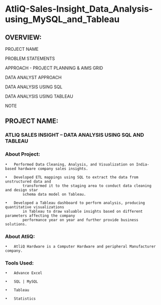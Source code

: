# AtliQ-Sales-Insight_Data_Analysis-using_MySQL_and_Tableau

## OVERVIEW:

PROJECT NAME

PROBLEM STATEMENTS

APPROACH - PROJECT PLANNING & AIMS GRID

DATA ANALYST APPROACH

DATA ANALYSIS USING SQL

DATA ANALYSIS USING TABLEAU

NOTE


## PROJECT NAME:

### ATLIQ SALES INSIGHT – DATA ANALYSIS USING SQL AND TABLEAU

### About Project:
    •	Performed Data Cleaning, Analysis, and Visualization on India-based hardware company sales insights.

    •	Developed ETL mappings using SQL to extract the data from unstructured data and 
            transformed it to the staging area to conduct data cleaning and design star 
            schema data model on Tableau.

    •	Developed a Tableau dashboard to perform analysis, producing quantitative visualizations 
            in Tableau to draw valuable insights based on different parameters affecting the company 
            performance year on year and further provide business solutions.



### About AtliQ:

    •	AtliQ Hardware is a Computer Hardware and peripheral Manufacturer company.

### Tools Used:
    •	Advance Excel

    •	SQL | MySQL

    •	Tableau

    •	Statistics



